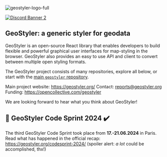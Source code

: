 ![geostyler-logo-full](https://github.com/geostyler/.github/assets/227934/16c38814-3808-436b-9b36-da156d3806fc)


[![Discord Banner 2](https://discordapp.com/api/guilds/1016992288028762132/widget.png?style=banner2)](https://discord.gg/yrXHDpcFcB)

## GeoStyler: a generic styler for geodata

GeoStyler is an open-source React library that enables developers to build flexible and powerful graphical user 
interfaces for map-styling in the browser. GeoStyler also provides an easy to use API and client to convert between
multiple open styling formats.

The GeoStyler project consists of many repositories, explore all below, or start with the [main `geostyler` repository](https://github.com/geostyler/geostyler).

Main project website: https://geostyler.org/
Contact: [reports@geostyler.org](mailto:reports@geostyler.org)
Funding: https://opencollective.com/geostyler

We are looking forward to hear what you think about GeoStyler!

## :rocket: GeoStyler Code Sprint 2024 ✔️

The third GeoStyler Code Sprint took place from **17.-21.06.2024** in Paris. Read what has happened in the official recap: https://geostyler.org/codesprint-2024/ (spoiler alert: *a lot* could be accomplished, thx!)
